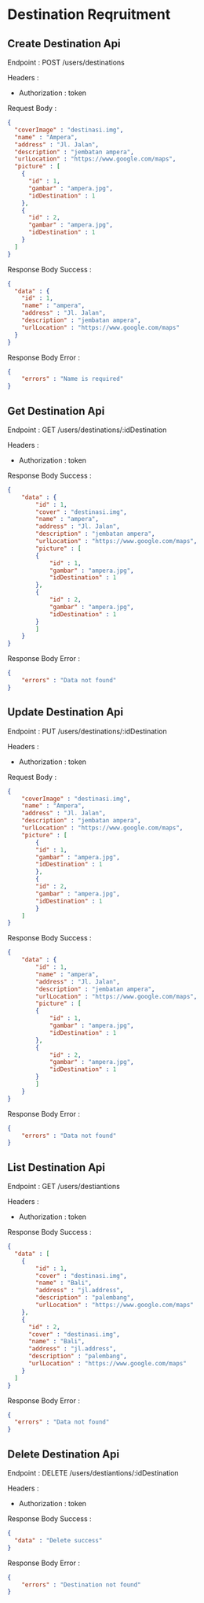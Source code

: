 # Destination Reqruitment

## Create Destination Api
Endpoint : POST /users/destinations

Headers :
- Authorization : token

Request Body :

```json
{
  "coverImage" : "destinasi.img",
  "name" : "Ampera",
  "address" : "Jl. Jalan",
  "description" : "jembatan ampera",
  "urlLocation" : "https://www.google.com/maps",
  "picture" : [
    {
      "id" : 1,
      "gambar" : "ampera.jpg",
      "idDestination" : 1
    },
    {
      "id" : 2,
      "gambar" : "ampera.jpg",
      "idDestination" : 1
    }
  ]
}
```

Response Body Success :

```json
{
  "data" : {
    "id" : 1,
    "name" : "ampera",
    "address" : "Jl. Jalan",
    "description" : "jembatan ampera",
    "urlLocation" : "https://www.google.com/maps"
  }
}
```

Response Body Error :

```json
{
    "errors" : "Name is required"
}
```

## Get Destination Api

Endpoint : GET /users/destinations/:idDestination

Headers :
- Authorization : token

Response Body Success :

```json
{
    "data" : {
        "id" : 1,
        "cover" : "destinasi.img",
        "name" : "ampera",
        "address" : "Jl. Jalan",
        "description" : "jembatan ampera",
        "urlLocation" : "https://www.google.com/maps",
        "picture" : [
        {
            "id" : 1,
            "gambar" : "ampera.jpg",
            "idDestination" : 1
        },
        {
            "id" : 2,
            "gambar" : "ampera.jpg",
            "idDestination" : 1
        }
        ]
    }
}
```

Response Body Error :

```json
{
    "errors" : "Data not found"
}
```

## Update Destination Api

Endpoint : PUT /users/destinations/:idDestination   

Headers :
- Authorization : token

Request Body :

```json
{
    "coverImage" : "destinasi.img",
    "name" : "Ampera",
    "address" : "Jl. Jalan",
    "description" : "jembatan ampera",
    "urlLocation" : "https://www.google.com/maps",
    "picture" : [
        {
        "id" : 1,
        "gambar" : "ampera.jpg",
        "idDestination" : 1
        },
        {
        "id" : 2,
        "gambar" : "ampera.jpg",
        "idDestination" : 1
        }
    ]
}
```

Response Body Success :

```json
{
    "data" : {
        "id" : 1,
        "name" : "ampera",
        "address" : "Jl. Jalan",
        "description" : "jembatan ampera",
        "urlLocation" : "https://www.google.com/maps",
        "picture" : [
        {
            "id" : 1,
            "gambar" : "ampera.jpg",
            "idDestination" : 1
        },
        {
            "id" : 2,
            "gambar" : "ampera.jpg",
            "idDestination" : 1
        }
        ]
    }
}
```

Response Body Error :

```json
{
    "errors" : "Data not found"
}
```

## List Destination Api 
Endpoint : GET /users/destiantions

Headers :
- Authorization : token

Response Body Success :

```json
{
  "data" : [
    {
        "id" : 1,
        "cover" : "destinasi.img",
        "name" : "Bali",
        "address" : "jl.address",
        "description" : "palembang",
        "urlLocation" : "https://www.google.com/maps"
    },
    {
      "id" : 2,
      "cover" : "destinasi.img",
      "name" : "Bali",
      "address" : "jl.address",
      "description" : "palembang",
      "urlLocation" : "https://www.google.com/maps"
    }
  ]
}
```

Response Body Error :

```json
{
  "errors" : "Data not found"
}
```

## Delete Destination Api

Endpoint : DELETE /users/destiantions/:idDestination

Headers :
- Authorization : token

Response Body Success :

```json
{
  "data" : "Delete success"
}
```

Response Body Error :

```json
{
    "errors" : "Destination not found"
}
```